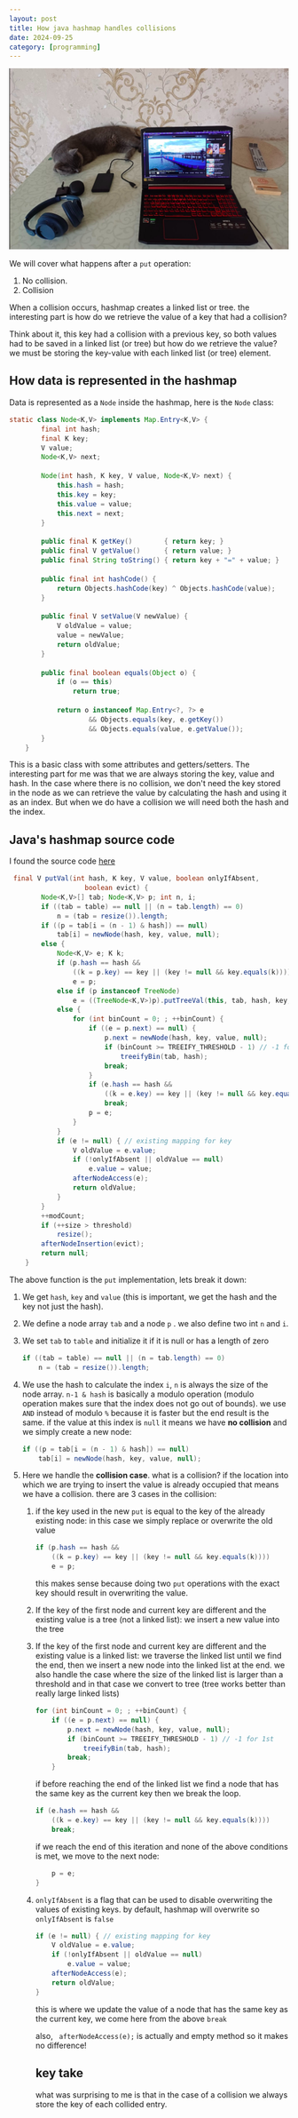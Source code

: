 ```yaml
---
layout: post
title: How java hashmap handles collisions
date: 2024-09-25
category: [programming]
---
```


<img src="/assets/2024-09-25-how-java-hashmap-handles-collisions/cat.jpg" alt="cat.jpg"/>

We will cover what happens after a `put` operation:

1. No collision.
2. Collision

When a collision occurs, hashmap creates a linked list or tree. the interesting part is how do we retrieve the value of a key that had a collision?

Think about it, this key had a collision with a previous key, so both values had to be saved in a linked list (or tree) but how do we retrieve the value? we must be storing the key-value with each linked list (or tree) element.

## How data is represented in the hashmap

Data is represented as a `Node` inside the hashmap, here is the `Node` class:

```java
static class Node<K,V> implements Map.Entry<K,V> {
        final int hash;
        final K key;
        V value;
        Node<K,V> next;

        Node(int hash, K key, V value, Node<K,V> next) {
            this.hash = hash;
            this.key = key;
            this.value = value;
            this.next = next;
        }

        public final K getKey()        { return key; }
        public final V getValue()      { return value; }
        public final String toString() { return key + "=" + value; }

        public final int hashCode() {
            return Objects.hashCode(key) ^ Objects.hashCode(value);
        }

        public final V setValue(V newValue) {
            V oldValue = value;
            value = newValue;
            return oldValue;
        }

        public final boolean equals(Object o) {
            if (o == this)
                return true;

            return o instanceof Map.Entry<?, ?> e
                    && Objects.equals(key, e.getKey())
                    && Objects.equals(value, e.getValue());
        }
    }
```

This is a basic class with some attributes and getters/setters. The interesting part for me was that we are always storing the key, value and hash. In the case where there is no collision, we don't need the key stored in the node as we can retrieve the value by calculating the hash and using it as an index. But when we do have a collision we will need both the hash and the index.

## Java's hashmap source code

I found the source code [here](https://github.com/openjdk/jdk/blob/master/src/java.base/share/classes/java/util/HashMap.java#L281)

```java
 final V putVal(int hash, K key, V value, boolean onlyIfAbsent,
                   boolean evict) {
        Node<K,V>[] tab; Node<K,V> p; int n, i;
        if ((tab = table) == null || (n = tab.length) == 0)
            n = (tab = resize()).length;
        if ((p = tab[i = (n - 1) & hash]) == null)
            tab[i] = newNode(hash, key, value, null);
        else {
            Node<K,V> e; K k;
            if (p.hash == hash &&
                ((k = p.key) == key || (key != null && key.equals(k))))
                e = p;
            else if (p instanceof TreeNode)
                e = ((TreeNode<K,V>)p).putTreeVal(this, tab, hash, key, value);
            else {
                for (int binCount = 0; ; ++binCount) {
                    if ((e = p.next) == null) {
                        p.next = newNode(hash, key, value, null);
                        if (binCount >= TREEIFY_THRESHOLD - 1) // -1 for 1st
                            treeifyBin(tab, hash);
                        break;
                    }
                    if (e.hash == hash &&
                        ((k = e.key) == key || (key != null && key.equals(k))))
                        break;
                    p = e;
                }
            }
            if (e != null) { // existing mapping for key
                V oldValue = e.value;
                if (!onlyIfAbsent || oldValue == null)
                    e.value = value;
                afterNodeAccess(e);
                return oldValue;
            }
        }
        ++modCount;
        if (++size > threshold)
            resize();
        afterNodeInsertion(evict);
        return null;
    }
```

The above function is the `put` implementation, lets break it down:

1. We get `hash`, `key` and `value` (this is important, we get the hash and the key not just the hash).

2. We define a node array `tab` and a node `p` . we also define two int `n` and `i`.

3. We set `tab` to `table` and initialize it if it is null or has a length of zero 
   ```java
   if ((tab = table) == null || (n = tab.length) == 0)
       n = (tab = resize()).length;
   ```

4. We use the hash to calculate the index `i`, `n` is always the size of the node array. `n-1 & hash` is basically a modulo operation (modulo operation makes sure that the index does not go out of bounds). we use `AND` instead of modulo `%` because it is faster but the end result is the same. if the value at this index is `null` it means we have **no collision** and we simply create a new node:
   ```java
   if ((p = tab[i = (n - 1) & hash]) == null)
       tab[i] = newNode(hash, key, value, null);
   ```

5. Here we handle the **collision case**. what is a collision? if the location into which we are trying to insert the value is already occupied that means we have a collision. there are 3 cases in the collision:

   1. if the key used in the new `put` is equal to the key of the already existing node: in this case we simply replace or overwrite the old value
      ```java
      if (p.hash == hash &&
          ((k = p.key) == key || (key != null && key.equals(k))))
          e = p;
      ```

      this makes sense because doing two `put` operations with the exact key should result in overwriting the value.

   2. If the key of the first node and current key are different and the existing value is a tree (not a linked list):  we insert a new value into the tree

   3. If the key of the first node and current key are different and the existing value is a linked list: we traverse the linked list until we find the end, then we insert a new node into the linked list at the end. we also handle the case where the size of the linked list is larger than a threshold and in that case we convert to tree (tree works better than really large linked lists)
      ```java
      for (int binCount = 0; ; ++binCount) {
          if ((e = p.next) == null) {
              p.next = newNode(hash, key, value, null);
              if (binCount >= TREEIFY_THRESHOLD - 1) // -1 for 1st
                  treeifyBin(tab, hash);
              break;
          }
      ```

      if before reaching the end of the linked list we find a node that has the same key as the current key then we break the loop.
      ```java
      if (e.hash == hash &&
          ((k = e.key) == key || (key != null && key.equals(k))))
          break;
      ```

      if we reach the end of this iteration and none of the above conditions is met, we move to the next node:

      ```java
          p = e;
      }
      ```

   4. `onlyIfAbsent` is a flag that can be used to disable overwriting the values of existing keys. by default, hashmap will overwrite so `onlyIfAbsent` is `false` 

      ```java
      if (e != null) { // existing mapping for key
          V oldValue = e.value;
          if (!onlyIfAbsent || oldValue == null)
              e.value = value;
          afterNodeAccess(e);
          return oldValue;
      }
      ```

      this is where we update the value of a node that has the same key as the current key, we come here from the above `break`

      also, ` afterNodeAccess(e);` is actually and empty method so it makes no difference!

      ## key take

      what was surprising to me is that in the case of a collision we always store the key of each collided entry. 